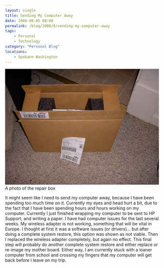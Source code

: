 ```yaml
---
layout: single
title: Sending My Computer Away
date: 2008-08-05 08:08
permalink: /blog/2008/8/sending-my-computer-away
tags:
    - Personal
    - Technology
category: "Personal Blog"
locations: 
    - Spokane Washington
---
```


![ A photo of the repair box ][3] A photo of the repair box

   [3]: /assets/media/photo-computer-box.jpg

It might seem like I need to send my computer away, because I have been spending too much time on it. Currently my eyes and head hurt a bit, due to the fact that I have been spending hours and hours working on my computer. Currently I just finished wrapping my computer to be sent to HP Support, and writing a paper. I have had computer issues for the last several weeks. My wireless adapter is not working, something that will be vital in Europe. I thought at first it was a software issues (or drivers)... but after doing a complete system restore, this option was shown as not viable. Then I replaced the wireless adapter completely, but again no effect. This final step will probably do another complete system restore and either replace or re-image my mother board. Either way, I am currently stuck with a loaner computer from school and crossing my fingers that my computer will get back before I leave on my trip.